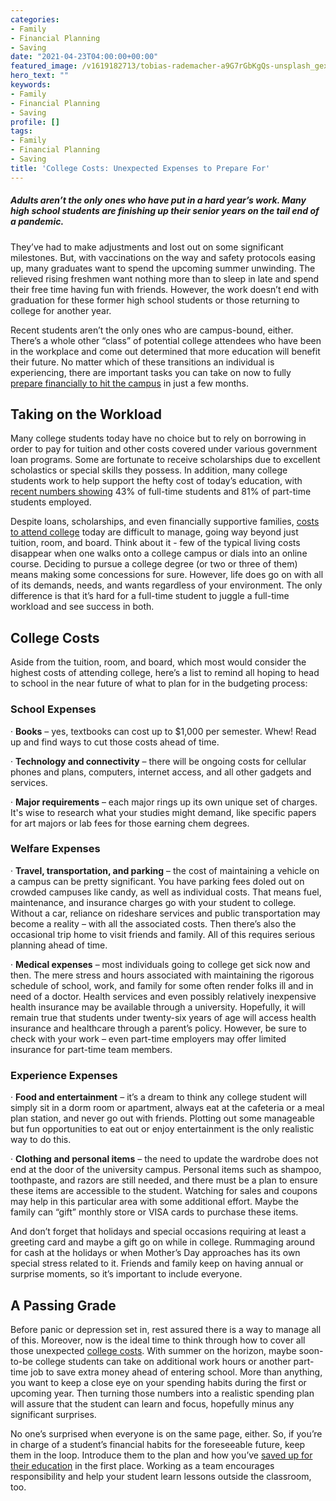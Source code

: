 ```yaml
---
categories:
- Family
- Financial Planning
- Saving
date: "2021-04-23T04:00:00+00:00"
featured_image: /v1619182713/tobias-rademacher-a9G7rGbKgQs-unsplash_gexkxi.jpg
hero_text: ""
keywords:
- Family
- Financial Planning
- Saving
profile: []
tags:
- Family
- Financial Planning
- Saving
title: 'College Costs: Unexpected Expenses to Prepare For'
---
```

##### Adults aren’t the only ones who have put in a hard year’s work. Many high school students are finishing up their senior years on the tail end of a pandemic.

They’ve had to make adjustments and lost out on some significant milestones. But, with vaccinations on the way and safety protocols easing up, many graduates want to spend the upcoming summer unwinding. The relieved rising freshmen want nothing more than to sleep in late and spend their free time having fun with friends. However, the work doesn’t end with graduation for these former high school students or those returning to college for another year.

Recent students aren’t the only ones who are campus-bound, either. There’s a whole other “class” of potential college attendees who have been in the workplace and come out determined that more education will benefit their future. No matter which of these transitions an individual is experiencing, there are important tasks you can take on now to fully [prepare financially to hit the campus](https://navalign.com/updates/529-plans-vs.other-college-savings-options/) in just a few months.

## Taking on the Workload

Many college students today have no choice but to rely on borrowing in order to pay for tuition and other costs covered under various government loan programs. Some are fortunate to receive scholarships due to excellent scholastics or special skills they possess. In addition, many college students work to help support the hefty cost of today’s education, with [recent numbers showing](https://nces.ed.gov/programs/coe/pdf/coe_ssa.pdf) 43% of full-time students and 81% of part-time students employed.

Despite loans, scholarships, and even financially supportive families, [costs to attend college](https://navalign.com/updates/4-financial-priorities-young-families-should-address/) today are difficult to manage, going way beyond just tuition, room, and board. Think about it - few of the typical living costs disappear when one walks onto a college campus or dials into an online course. Deciding to pursue a college degree (or two or three of them) means making some concessions for sure. However, life does go on with all of its demands, needs, and wants regardless of your environment. The only difference is that it’s hard for a full-time student to juggle a full-time workload and see success in both.

## College Costs

Aside from the tuition, room, and board, which most would consider the highest costs of attending college, here’s a list to remind all hoping to head to school in the near future of what to plan for in the budgeting process:

### School Expenses

· **Books** – yes, textbooks can cost up to $1,000 per semester. Whew! Read up and find ways to cut those costs ahead of time.

· **Technology and connectivity** – there will be ongoing costs for cellular phones and plans, computers, internet access, and all other gadgets and services.

· **Major requirements** – each major rings up its own unique set of charges. It's wise to research what your studies might demand, like specific papers for art majors or lab fees for those earning chem degrees.

### Welfare Expenses

· **Travel, transportation, and parking** – the cost of maintaining a vehicle on a campus can be pretty significant. You have parking fees doled out on crowded campuses like candy, as well as individual costs. That means fuel, maintenance, and insurance charges go with your student to college. Without a car, reliance on rideshare services and public transportation may become a reality – with all the associated costs. Then there’s also the occasional trip home to visit friends and family. All of this requires serious planning ahead of time.

· **Medical expenses** – most individuals going to college get sick now and then. The mere stress and hours associated with maintaining the rigorous schedule of school, work, and family for some often render folks ill and in need of a doctor. Health services and even possibly relatively inexpensive health insurance may be available through a university. Hopefully, it will remain true that students under twenty-six years of age will access health insurance and healthcare through a parent’s policy. However, be sure to check with your work – even part-time employers may offer limited insurance for part-time team members.

### Experience Expenses

· **Food and entertainment** – it’s a dream to think any college student will simply sit in a dorm room or apartment, always eat at the cafeteria or a meal plan station, and never go out with friends. Plotting out some manageable but fun opportunities to eat out or enjoy entertainment is the only realistic way to do this.

· **Clothing and personal items** – the need to update the wardrobe does not end at the door of the university campus. Personal items such as shampoo, toothpaste, and razors are still needed, and there must be a plan to ensure these items are accessible to the student. Watching for sales and coupons may help in this particular area with some additional effort. Maybe the family can “gift” monthly store or VISA cards to purchase these items.

And don’t forget that holidays and special occasions requiring at least a greeting card and maybe a gift go on while in college. Rummaging around for cash at the holidays or when Mother’s Day approaches has its own special stress related to it. Friends and family keep on having annual or surprise moments, so it’s important to include everyone.

## A Passing Grade

Before panic or depression set in, rest assured there is a way to manage all of this. Moreover, now is the ideal time to think through how to cover all those unexpected [college costs](https://navalign.com/updates/how-to-prioritize-between-your-retirement-and-children-s-education/). With summer on the horizon, maybe soon-to-be college students can take on additional work hours or another part-time job to save extra money ahead of entering school. More than anything, you want to keep a close eye on your spending habits during the first or upcoming year. Then turning those numbers into a realistic spending plan will assure that the student can learn and focus, hopefully minus any significant surprises.

No one’s surprised when everyone is on the same page, either. So, if you’re in charge of a student’s financial habits for the foreseeable future, keep them in the loop. Introduce them to the plan and how you’ve [saved up for their education](https://navalign.com/updates/investing-for-major-financial-goals-in-5-steps/) in the first place. Working as a team encourages responsibility and help your student learn lessons outside the classroom, too.
